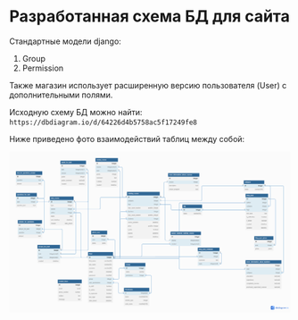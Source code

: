 # Разработанная схема БД для сайта

Стандартные модели django:
1. Group
2. Permission

Также магазин использует расширенную версию пользователя (User) с дополнительными полями.  

Исходную схему БД можно найти: `https://dbdiagram.io/d/64226d4b5758ac5f17249fe8`

Ниже приведено фото взаимодействий таблиц между собой:

![image info](./images/database_models.png)

